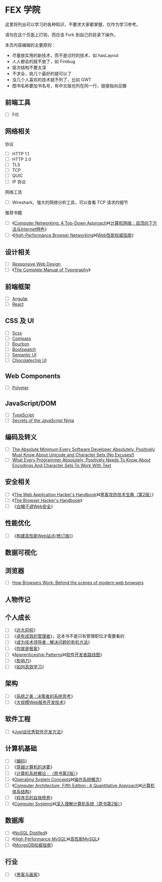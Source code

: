 FEX 学院
=======

这里将列出可以学习的各种知识，不要求大家都掌握，仅作为学习参考。

请勿在这个页面上打钩，而应该 Fork 到自己的目录下操作。

本页内容编辑的主要原则：

- 尽量放实用的新技术，而不是过时的技术，如 hasLayout
- 人人都会的就不放了，如 Firebug
- 层次结构不要太深
- 不求全，挑几个最好的就可以了
- 没几个人喜欢的技术就不列了，比如 GWT
- 图书名称要加书名号，有中文版也列在同一行，链接指向豆瓣

## 前端工具

- [ ] FIS

## 网络相关

协议

- [ ] HTTP 1.1
- [ ] HTTP 2.0
- [ ] TLS
- [ ] TCP
- [ ] QUIC
- [ ] IP 协议

网络工具

- [ ] Wireshark，强大的网络分析工具，可以查看 TCP 请求的细节

推荐书籍

- [ ] 《[Computer Networking: A Top-Down Approach](http://book.douban.com/subject/10573157/)》《[计算机网络：自顶向下方法与Internet特色](http://book.douban.com/subject/1391207/)》
- [ ] 《[High-Performance Browser Networking](http://book.douban.com/subject/21866396/)》《[Web性能权威指南](http://book.douban.com/subject/25856314/)》

## 设计相关

- [ ] [Responsive Web Design](http://www.smashingmagazine.com/tag/responsive-design/)
- [ ] 《[The Complete Manual of Typography](http://book.douban.com/subject/7070562/)》

## 前端框架

- [ ] [Angular](http://angularjs.org/)
- [ ] [React](http://facebook.github.io/react/)

## CSS 及 UI

- [ ] [Scss](http://sass-lang.com/)
- [ ] [Compass](http://compass-style.org/)
- [ ] [Bourbon](http://bourbon.io/)
- [ ] [Bootswatch](http://bootswatch.com/)
- [ ] [Semantic UI](http://semantic-ui.com/)
- [ ] [Chocolatechip UI](http://chocolatechip-ui.com/)

## Web Components

- [ ] [Polymer](http://www.polymer-project.org/)

## JavaScript/DOM

- [ ] [TypeScript](http://www.typescriptlang.org/)
- [ ] [Secrets of the JavaScript Ninja](http://book.douban.com/subject/3176860/)

## 编码及转义

- [ ] [The Absolute Minimum Every Software Developer Absolutely, Positively Must Know About Unicode and Character Sets (No Excuses!)](http://www.joelonsoftware.com/articles/Unicode.html)
- [ ] [What Every Programmer Absolutely, Positively Needs To Know About Encodings And Character Sets To Work With Text](http://kunststube.net/encoding/)

## 安全相关

- [ ] 《[The Web Application Hacker's Handbook](http://book.douban.com/subject/6910515/)》《[黑客攻防技术宝典（第2版）](http://book.douban.com/subject/10793814/)》
- [ ] 《[The Browser Hacker's Handbook](http://book.douban.com/subject/24550924/)》
- [ ] 《[白帽子讲Web安全](http://book.douban.com/subject/10546925/)》

## 性能优化

- [ ] 《[构建高性能Web站点(修订版)](http://book.douban.com/subject/10812787/)》

## 数据可视化

## 浏览器

- [ ] [How Browsers Work: Behind the scenes of modern web browsers](http://www.html5rocks.com/en/tutorials/internals/howbrowserswork/)

## 人物传记

## 个人成长

- [ ] 《[远大前程](http://book.douban.com/subject/7155000/)》
- [ ] 《[卓有成效的管理者](http://book.douban.com/subject/1322025/)》，这本书不是只有管理职位才需要看的
- [ ] 《[成为技术领导者 : 解决问题的有机方法](http://book.douban.com/subject/1132623/)》
- [ ] 《[你就是极客](http://book.douban.com/subject/7055331/)》
- [ ] 《[Apprenticeship Patterns](http://book.douban.com/subject/3572917/)》《[软件开发者路线图](http://book.douban.com/subject/4924164/)》
- [ ] 《[影响力](http://book.douban.com/subject/6712294/)》
- [ ] 《[如何高效学习](http://book.douban.com/subject/25783654/)》

## 架构

- [ ] 《[系统之美 : 决策者的系统思考](http://book.douban.com/subject/11528220/)》
- [ ] 《[大规模Web服务开发技术](http://book.douban.com/subject/6758780/)》

## 软件工程

- [ ] 《[Joel谈优秀软件开发方法](http://book.douban.com/subject/2193777/)》

## 计算机基础

- [ ] 《[编码](http://book.douban.com/subject/20260928/)》
- [ ] 《[穿越计算机的迷雾](http://book.douban.com/subject/5432475/)》
- [ ] 《[计算机系统概论 : （原书第2版）](http://book.douban.com/subject/2185076/)》
- [ ] 《[Operating System Concepts](http://book.douban.com/subject/10076960/)》《[操作系统概念](http://book.douban.com/subject/4289836/)》
- [ ] 《[Computer Architecture, Fifth Edition : A Quantitative Approach](http://book.douban.com/subject/6795919/)》《[计算机体系结构](http://book.douban.com/subject/7006537/)》
- [ ] 《[程序员的自我修养](http://book.douban.com/subject/3652388/)》
- [ ] 《[Computer Systems](http://book.douban.com/subject/3023631/)》《[深入理解计算机系统（原书第2版）](http://book.douban.com/subject/5407246/)》

## 数据库

- [ ] 《[NoSQL Distilled](http://book.douban.com/subject/7952514/)》
- [ ] 《[High Performance MySQL](http://book.douban.com/subject/10443458/)》《[高性能MySQL](http://book.douban.com/subject/23008813/)》
- [ ] 《[MongoDB权威指南](http://book.douban.com/subject/25798102/)》

## 行业

- [ ] 《[黑客与画家](http://book.douban.com/subject/6021440/)》

